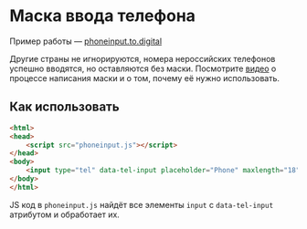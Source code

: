 # Маска ввода телефона

Пример работы — [phoneinput.to.digital](https://phoneinput.to.digital)

Другие страны не игнорируются, номера нероссийских телефонов успешно вводятся, но оставляются без маски. Посмотрите [видео](https://www.youtube.com/watch?v=Lxj_v5z0xRE) о процессе написания маски и о том, почему её нужно использовать.

## Как использовать

```html
<html>
<head>
    <script src="phoneinput.js"></script>
</head>
<body>
    <input type="tel" data-tel-input placeholder="Phone" maxlength="18" />
</body>
</html>
```

JS код в `phoneinput.js` найдёт все элементы `input` с `data-tel-input` атрибутом и обработает их.
